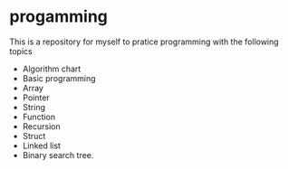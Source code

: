 # progamming
This is a repository for myself to pratice programming with the following topics
- Algorithm chart
- Basic programming
- Array
- Pointer
- String
- Function
- Recursion
- Struct
- Linked list
- Binary search tree.
